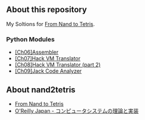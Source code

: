 ## About this repository

My Soltions for [From Nand to Tetris](https://www.nand2tetris.org/).

### Python Modules

- [[Ch06]Assembler](https://github.com/koucs/nand2tetris/tree/master/06/assembler)
- [[Ch07]Hack VM Translator](https://github.com/koucs/nand2tetris/tree/master/07/hvmtrans)
- [[Ch08]Hack VM Translator (part 2)](https://github.com/koucs/nand2tetris/tree/master/08/hvmt2)
- [[Ch09]Jack Code Analyzer](https://github.com/koucs/nand2tetris/tree/master/10/janlz)

## About nand2tetris

- [From Nand to Tetris](https://www.nand2tetris.org/)
- [O'Reilly Japan - コンピュータシステムの理論と実装](http://www.amazon.co.jp/dp/4873117127/)
  
